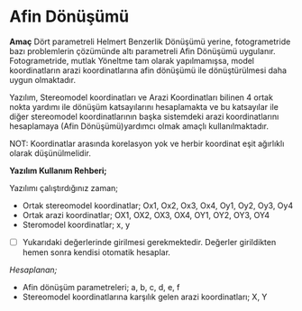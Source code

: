 # Afin Dönüşümü

**Amaç**
Dört parametreli Helmert Benzerlik Dönüşümü yerine, fotogrametride bazı problemlerin çözümünde altı parametreli Afin Dönüşümü uygulanır. Fotogrametride, mutlak Yöneltme tam olarak yapılmamışsa, model koordinatların arazi koordinatlarına  afin dönüşümü ile dönüştürülmesi daha uygun olmaktadır.

Yazılım, Stereomodel koordinatları ve Arazi Koordinatları bilinen 4 ortak nokta yardımı ile dönüşüm katsayılarını hesaplamakta ve bu katsayılar ile diğer stereomodel koordinatlarının başka sistemdeki arazi koordinatlarını hesaplamaya (Afin Dönüşümü)yardımcı olmak amaçlı kullanılmaktadır.

NOT: Koordinatlar arasında korelasyon yok ve herbir koordinat eşit ağırlıklı olarak düşünülmelidir.

**Yazılım Kullanım Rehberi;**

Yazılımı çalıştırdığınız zaman;

+ Ortak stereomodel koordinatlar; Ox1, Ox2, Ox3, Ox4, Oy1, Oy2, Oy3, Oy4
+ Ortak arazi koordinatlar; OX1, OX2, OX3, OX4, OY1, OY2, OY3, OY4
+ Steromodel koordinatlar; x, y
- [ ] Yukarıdaki değerlerinde girilmesi gerekmektedir. Değerler girildikten hemen sonra kendisi otomatik hesaplar.

*Hesaplanan;*
- Afin dönüşüm parametreleri; a, b, c, d, e, f
- Stereomodel koordinatlarına karşılık gelen arazi koordinatları; X, Y
